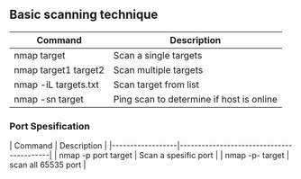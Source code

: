 <h2> Basic scanning technique</h2>

| Command          | Description                              |
|------------------|------------------------------------------|
| nmap target     | Scan a single targets |
| nmap target1 target2      | Scan multiple targets |
| nmap -iL targets.txt | Scan target from list |
| nmap -sn target | Ping scan to determine if host is online |

<h3>Port Spesification</h3>
| Command          | Description                              |
|------------------|------------------------------------------|
| nmap -p port target | Scan a spesific port |
| nmap -p- target | scan all 65535 port | 
